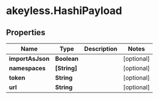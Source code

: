 # akeyless.HashiPayload

## Properties

Name | Type | Description | Notes
------------ | ------------- | ------------- | -------------
**importAsJson** | **Boolean** |  | [optional] 
**namespaces** | **[String]** |  | [optional] 
**token** | **String** |  | [optional] 
**url** | **String** |  | [optional] 


